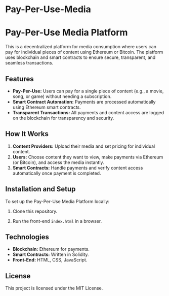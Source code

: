 # Pay-Per-Use-Media
# Pay-Per-Use Media Platform

This is a decentralized platform for media consumption where users can pay for individual pieces of content using Ethereum or Bitcoin. The platform uses blockchain and smart contracts to ensure secure, transparent, and seamless transactions.

## Features
- **Pay-Per-Use:** Users can pay for a single piece of content (e.g., a movie, song, or game) without needing a subscription.
- **Smart Contract Automation:** Payments are processed automatically using Ethereum smart contracts.
- **Transparent Transactions:** All payments and content access are logged on the blockchain for transparency and security.

## How It Works
1. **Content Providers:** Upload their media and set pricing for individual content.
2. **Users:** Choose content they want to view, make payments via Ethereum (or Bitcoin), and access the media instantly.
3. **Smart Contracts:** Handle payments and verify content access automatically once payment is completed.

## Installation and Setup
To set up the Pay-Per-Use Media Platform locally:

1. Clone this repository.


3. Run the front-end `index.html` in a browser.

## Technologies
- **Blockchain:** Ethereum for payments.
- **Smart Contracts:** Written in Solidity.
- **Front-End:** HTML, CSS, JavaScript.

## License
This project is licensed under the MIT License.
